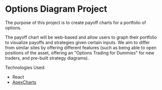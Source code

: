 # Options Diagram Project

The purpose of this project is to create payoff charts for a portfolio of options.

The payoff chart will be web-based and allow users to graph their portfolio to visualize payoffs and strategies given certain inputs.
We aim to differ from similar sites by offering different features (such as being able to open positions of the asset, offering an "Options Trading for Dummies" for new traders, and pre-built strategy diagrams).

Technologies Used:
- React
- [ApexCharts](https://apexcharts.com/)
